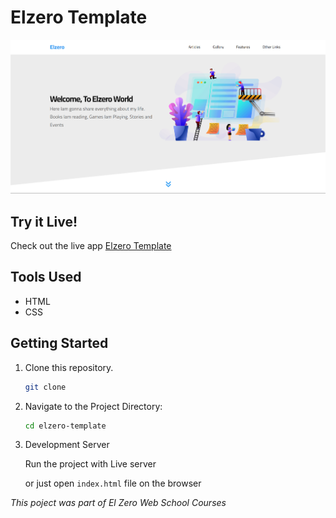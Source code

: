 # Elzero Template

<img src='./images/elzero-template-preview.png'></img>

## Try it Live!

Check out the live app [Elzero Template]()

## Tools Used

-   HTML
-   CSS

## Getting Started

1. Clone this repository.

    ```bash
    git clone
    ```

2. Navigate to the Project Directory:

    ```bash
    cd elzero-template
    ```

3. Development Server

    Run the project with Live server

    or just open `index.html` file on the browser

_This poject was part of El Zero Web School Courses_
